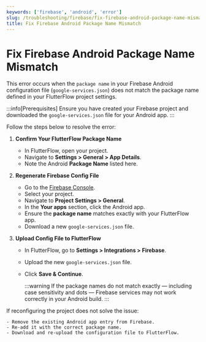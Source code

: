 ```yaml
---
keywords: ['firebase', 'android', 'error']
slug: /troubleshooting/firebase/fix-firebase-android-package-name-mismatch
title: Fix Firebase Android Package Name Mismatch
---
```


# Fix Firebase Android Package Name Mismatch

This error occurs when the `package name` in your Firebase Android configuration file (`google-services.json`) does not match the package name defined in your FlutterFlow project settings.

:::info[Prerequisites]
Ensure you have created your Firebase project and downloaded the `google-services.json` file for your Android app.
:::

Follow the steps below to resolve the error:

1. **Confirm Your FlutterFlow Package Name**

    - In FlutterFlow, open your project.
    - Navigate to **Settings > General > App Details**.
    - Note the Android **Package Name** listed here.

2. **Regenerate Firebase Config File**

    - Go to the [Firebase Console](https://console.firebase.google.com/).
    - Select your project.
    - Navigate to **Project Settings > General**.
    - In the **Your apps** section, click the Android app.
    - Ensure the **package name** matches exactly with your FlutterFlow app.
    - Download a new `google-services.json` file.

3. **Upload Config File to FlutterFlow**

    - In FlutterFlow, go to **Settings > Integrations > Firebase**.
    - Upload the new `google-services.json` file.
    - Click **Save & Continue**.

        :::warning
        If the package names do not match exactly — including case sensitivity and dots — Firebase services may not work correctly in your Android build.
        :::

If reconfiguring the project does not solve the issue:

    - Remove the existing Android app entry from Firebase.
    - Re-add it with the correct package name.
    - Download and re-upload the configuration file to FlutterFlow.
